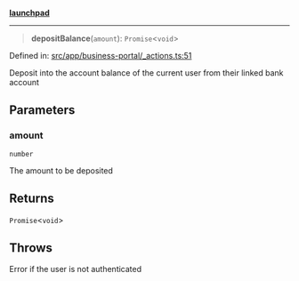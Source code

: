 [**launchpad**](index.md)

***

> **depositBalance**(`amount`): `Promise`\<`void`\>

Defined in: [src/app/business-portal/\_actions.ts:51](https://github.com/victorbratov/launchpad/blob/6dd13cd77753e59ec2a031fc7279545899826925/src/app/business-portal/_actions.ts#L51)

Deposit into the account balance of the current user from their linked bank account

## Parameters

### amount

`number`

The amount to be deposited

## Returns

`Promise`\<`void`\>

## Throws

Error if the user is not authenticated
